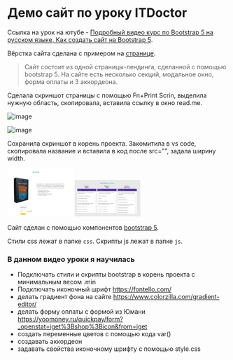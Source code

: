 # Демо сайт по уроку ITDoctor

Ссылка на урок на ютубе - [Подробный видео курс по Bootstrap 5 на русском языке, Как создать сайт на Bootstrap 5](https://youtu.be/CvMxvb2D8Iw).

Вёрстка сайта сделана с примером на [странице](https://morphismail.github.io/video_course_basic/#footer). 

>Сайт состоит из одной страницы-лендинга, сделанной с помощью bootstrap 5.
На сайте есть несколько секций, модальное окно, форма оплаты и 3 аккордеона.

Сделала скриншот страницы с помощью Fn+Print Scrin, выделила нужную область, скопировала, вставила ссылку в окно read.me.

![image](https://user-images.githubusercontent.com/102868271/176255007-ff05d0ee-0602-4472-91ba-71588189af0c.png)

![image](https://user-images.githubusercontent.com/102868271/176256169-ff37ba39-5f4c-4b15-8735-cd754e4af31f.png)

Сохранила скриншот в корень проекта. Закомитила в vs code, скопировала название и вставила в код после src="", задала ширину width.

<img src="Screenshot_1.png" width="150"/> <img src="Screenshot_2.png" width="150"/>

Сайт сделан с помощью компонентов [bootstrap 5](https://bootstrap5.ru/docs/content/typography).

Стили css лежат в папке `css`.
Скрипты js лежат в папке `js`.

### В данном видео уроки я научилась
* Подключать стили и скрипты bootstrap в корень проекта с минимальным весом .min
* Подключать иконочный шрифт https://fontello.com/
* делать градиент фона на сайте https://www.colorzilla.com/gradient-editor/
* делать форму оплаты с формой из Юмани https://yoomoney.ru/quickpay/form?_openstat=iget%3Bshop%3Bicon&from=iget
* создать переменные цветов с помощью кода var()
* создавать аккордеон
* задавать свойства иконочному шрифту с помощью style.css
